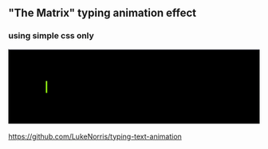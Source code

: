 
## "The Matrix" typing animation effect

### using simple css only

<img src="https://github.com/LukeNorris/typing-text-animation/blob/master/gif-intro%20(1).gif" height="150px" width ="1150px" />

https://github.com/LukeNorris/typing-text-animation

